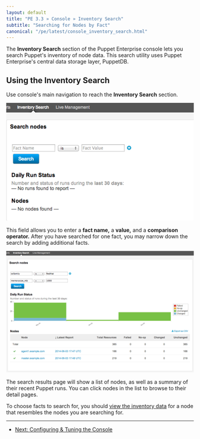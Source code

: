 ```yaml
---
layout: default
title: "PE 3.3 » Console » Inventory Search"
subtitle: "Searching for Nodes by Fact"
canonical: "/pe/latest/console_inventory_search.html"
---
```


The **Inventory Search** section of the Puppet Enterprise console lets you search Puppet's inventory of node data. This search utility uses Puppet Enterprise's central data storage layer, PuppetDB.

## Using the Inventory Search

Use console's main navigation to reach the __Inventory Search__ section.

![The inventory search page][inventory_zoom]

This field allows you to enter a **fact name,** a **value,** and a **comparison operator.** After you have searched for one fact, you may narrow down the search by adding additional facts.

![Results of a search][inventory_search]

The search results page will show a list of nodes, as well as a summary of their recent Puppet runs. You can click nodes in the list to browse to their detail pages.

To choose facts to search for, you should [view the inventory data][inventory] for a node that resembles the nodes you are searching for.

[inventory]: ./console_reports.html#viewing-inventory-data
[inventory_search]: ./images/console/inventory_search.png
[inventory_zoom]: ./images/console/inventory_zoom.png

* * *

- [Next: Configuring & Tuning the Console](./console_config.html)
